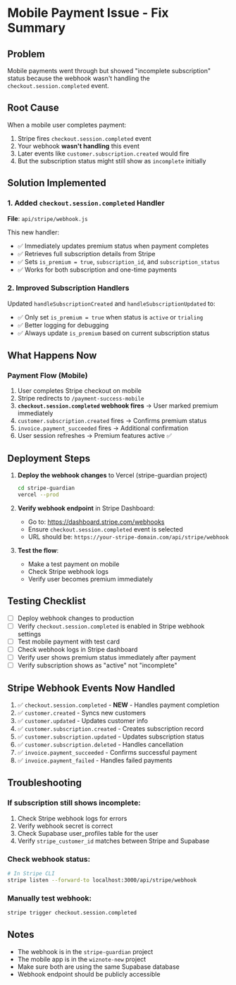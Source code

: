 # Mobile Payment Issue - Fix Summary

## Problem
Mobile payments went through but showed "incomplete subscription" status because the webhook wasn't handling the `checkout.session.completed` event.

## Root Cause
When a mobile user completes payment:
1. Stripe fires `checkout.session.completed` event
2. Your webhook **wasn't handling** this event
3. Later events like `customer.subscription.created` would fire
4. But the subscription status might still show as `incomplete` initially

## Solution Implemented

### 1. Added `checkout.session.completed` Handler
**File**: `api/stripe/webhook.js`

This new handler:
- ✅ Immediately updates premium status when payment completes
- ✅ Retrieves full subscription details from Stripe
- ✅ Sets `is_premium = true`, `subscription_id`, and `subscription_status`
- ✅ Works for both subscription and one-time payments

### 2. Improved Subscription Handlers
Updated `handleSubscriptionCreated` and `handleSubscriptionUpdated` to:
- ✅ Only set `is_premium = true` when status is `active` or `trialing`
- ✅ Better logging for debugging
- ✅ Always update `is_premium` based on current subscription status

## What Happens Now

### Payment Flow (Mobile)
1. User completes Stripe checkout on mobile
2. Stripe redirects to `/payment-success-mobile`
3. **`checkout.session.completed` webhook fires** → User marked premium immediately
4. `customer.subscription.created` fires → Confirms premium status
5. `invoice.payment_succeeded` fires → Additional confirmation
6. User session refreshes → Premium features active ✅

## Deployment Steps

1. **Deploy the webhook changes** to Vercel (stripe-guardian project)
   ```bash
   cd stripe-guardian
   vercel --prod
   ```

2. **Verify webhook endpoint** in Stripe Dashboard:
   - Go to: https://dashboard.stripe.com/webhooks
   - Ensure `checkout.session.completed` event is selected
   - URL should be: `https://your-stripe-domain.com/api/stripe/webhook`

3. **Test the flow**:
   - Make a test payment on mobile
   - Check Stripe webhook logs
   - Verify user becomes premium immediately

## Testing Checklist

- [ ] Deploy webhook changes to production
- [ ] Verify `checkout.session.completed` is enabled in Stripe webhook settings
- [ ] Test mobile payment with test card
- [ ] Check webhook logs in Stripe dashboard
- [ ] Verify user shows premium status immediately after payment
- [ ] Verify subscription shows as "active" not "incomplete"

## Stripe Webhook Events Now Handled

1. ✅ `checkout.session.completed` - **NEW** - Handles payment completion
2. ✅ `customer.created` - Syncs new customers
3. ✅ `customer.updated` - Updates customer info
4. ✅ `customer.subscription.created` - Creates subscription record
5. ✅ `customer.subscription.updated` - Updates subscription status
6. ✅ `customer.subscription.deleted` - Handles cancellation
7. ✅ `invoice.payment_succeeded` - Confirms successful payment
8. ✅ `invoice.payment_failed` - Handles failed payments

## Troubleshooting

### If subscription still shows incomplete:
1. Check Stripe webhook logs for errors
2. Verify webhook secret is correct
3. Check Supabase user_profiles table for the user
4. Verify `stripe_customer_id` matches between Stripe and Supabase

### Check webhook status:
```bash
# In Stripe CLI
stripe listen --forward-to localhost:3000/api/stripe/webhook
```

### Manually test webhook:
```bash
stripe trigger checkout.session.completed
```

## Notes
- The webhook is in the `stripe-guardian` project
- The mobile app is in the `wiznote-new` project
- Make sure both are using the same Supabase database
- Webhook endpoint should be publicly accessible


